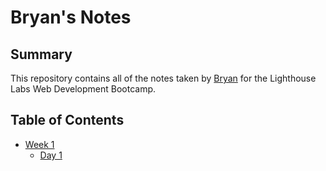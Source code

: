 # Bryan's Notes

## Summary 

This repository contains all of the notes taken by [Bryan](https://github.com/senhorgomes) for the Lighthouse Labs Web Development Bootcamp.

## Table of Contents
* [Week 1](/Week_1)
  * [Day 1](/Week_1/Day_1)